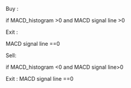 Buy : 

if MACD_histogram >0
and
MACD signal line >0

Exit :

MACD signal line ==0

Sell:

if MACD_histogram <0
and MACD signal line>0

Exit :
MACD signal line ==0

  
